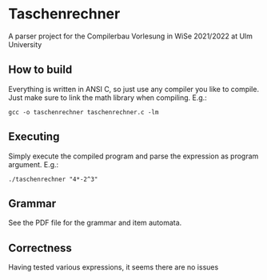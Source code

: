 # Taschenrechner

A parser project for the Compilerbau Vorlesung in WiSe 2021/2022 at Ulm University

## How to build

Everything is written in ANSI C, so just use any compiler you like to compile.
Just make sure to link the math library when compiling. E.g.:

```console
gcc -o taschenrechner taschenrechner.c -lm
```

## Executing

Simply execute the compiled program and parse the expression as program argument. E.g.:

```console
./taschenrechner "4*-2^3"
```

## Grammar

See the PDF file for the grammar and item automata.

## Correctness

Having tested various expressions, it seems there are no issues
